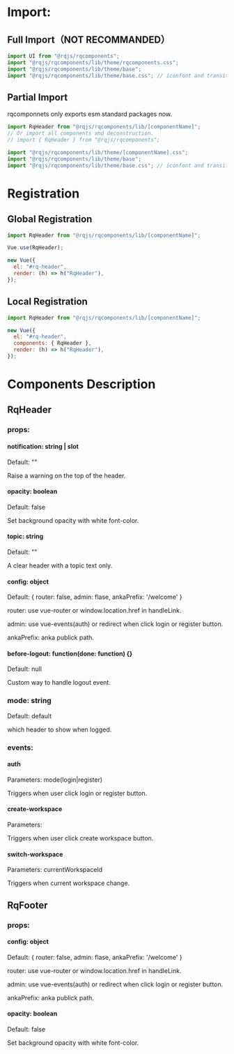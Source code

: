 # Import:

## Full Import（NOT RECOMMANDED）

```js
import UI from "@rqjs/rqcomponents";
import "@rqjs/rqcomponents/lib/theme/rqcomponents.css";
import "@rqjs/rqcomponents/lib/theme/base";
import "@rqjs/rqcomponents/lib/theme/base.css"; // iconfont and transition
```

## Partial Import

rqcomponnets only exports esm standard packages now.

```js
import RqHeader from "@rqjs/rqcomponents/lib/[componentName]";
// Or import all components and deconstruction.
// import { RqHeader } from "@rqjs/rqcomponents";

import "@rqjs/rqcomponents/lib/theme/[componentName].css";
import "@rqjs/rqcomponents/lib/theme/base";
import "@rqjs/rqcomponents/lib/theme/base.css"; // iconfont and transition
```

# Registration

## Global Registration

```js
import RqHeader from "@rqjs/rqcomponents/lib/[componentName]";

Vue.use(RqHeader);

new Vue({
  el: "#rq-header",
  render: (h) => h("RqHeader"),
});
```

## Local Registration

```js
import RqHeader from "@rqjs/rqcomponents/lib/[componentName]";

new Vue({
  el: "#rq-header",
  components: { RqHeader },
  render: (h) => h("RqHeader"),
});
```

# Components Description

## RqHeader

### props:

#### notification: string | slot

Default: ""

Raise a warning on the top of the header.

#### opacity: boolean

Default: false

Set background opacity with white font-color.

#### topic: string

Default: ""

A clear header with a topic text only.

#### config: object

Default: { router: false, admin: flase, ankaPrefix: '/welcome' }

router: use vue-router or window.location.href in handleLink.

admin: use vue-events(auth) or redirect when click login or register button.

ankaPrefix: anka publick path.

#### before-logout: function(done: function) {}

Default: null

Custom way to handle logout event.

### mode: string

Default: default

which header to show when logged.

### events:

#### auth

Parameters: mode(login|register)

Triggers when user click login or register button.

#### create-workspace

Parameters:

Triggers when user click create workspace button.

#### switch-workspace

Parameters: currentWorkspaceId

Triggers when current workspace change.

## RqFooter

### props:

#### config: object

Default: { router: false, admin: flase, ankaPrefix: '/welcome' }

router: use vue-router or window.location.href in handleLink.

admin: use vue-events(auth) or redirect when click login or register button.

ankaPrefix: anka publick path.

#### opacity: boolean

Default: false

Set background opacity with white font-color.
